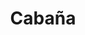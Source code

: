 ---
title: "Cabaña"
url: /ciudad-autonoma-de-buenos-aires/cabana-avenida-la-plata/
shop: carnicero
---